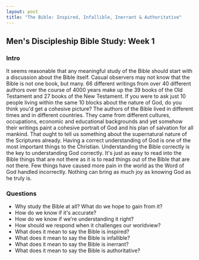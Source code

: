 ```yaml
---
layout: post
title: "The Bible: Inspired, Infallible, Inerrant & Authoritative"
---
```

## Men's Discipleship Bible Study: Week 1

### Intro
It seems reasonable that any meaningful study of the Bible should start with a discussion about the Bible itself.
    Casual observers may not know that the Bible is not one book, but many. 66 different writings from over 40
    different authors over the course of 4000 years make up the 39 books of the Old Testament and 27 books of the New
    Testament.
If you were to ask just 10 people living within the same 10 blocks about the nature of God, do you think you'd get
    a cohesive picture?
The authors of the Bible lived in different times and in different countries. They came from different cultures,
    occupations, economic and educational backgrounds and yet somehow their writings paint a cohesive portrait of God
    and his plan of salvation for all mankind. That ought to tell us something about the supernatural nature of the
    Scriptures already.
Having a correct understanding of God is one of the most important things to the Christian.  Understanding the Bible
    correctly is the key to understanding God correctly. It's just as easy to read into the Bible things that are not
    there as it is to read things out of the Bible that are not there. Few things have caused more pain in the world as
    the Word of God handled incorrectly. Nothing can bring as much joy as knowing God as he truly is.

### Questions
* Why study the Bible at all? What do we hope to gain from it?
* How do we know if it's accurate?
* How do we know if we're understanding it right?
* How should we respond when it challenges our worldview?
* What does it mean to say the Bible is inspired?
* What does it mean to say the Bible is infallible?
* What does it mean to say the Bible is inerrant?
* What does it mean to say the Bible is authoritative?